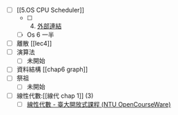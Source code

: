 - [ ] [[5.OS CPU Scheduler]] 
	- [ ] 4. [外部連結](https://blog.csdn.net/phenixyf/article/details/116718762)  
	- [ ] Os 6 一半
- [ ] 離散 [[lec4]]
- [ ] 演算法
	- [ ] 未開始
- [ ] 資料結構 [[chap6 graph]]
- [ ] 祭祖
	- [ ] 未開始
- [ ] 線性代數:[[線代 chap 1]] (3)
	- [ ] [線性代數 - 臺大開放式課程 (NTU OpenCourseWare)](https://ocw.aca.ntu.edu.tw/ntu-ocw/ocw/cou/102S207/1/V/3)